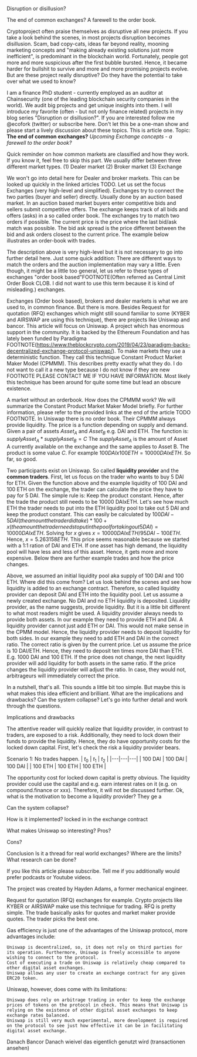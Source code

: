  Disruption or disillusion? 

The end of common exchanges?
A farewell to the order book.

Cryptoproject often praise themselves as disruptive all new projects. If you take a look behind the scenes, in most projects disruption becomes disillusion. Scam, bad copy-cats, ideas far beyond reality, mooning marketing concepts and "making already existing solutions just more inefficient", is predominant in the blockchain world. Fortunately, people got more and more suspicious after the first bubble bursted. Hence, it became harder for bullshit to survive and more and more promising projects evolve. But are these project really disruptive? Do they have the potential to take over what we used to know? 

I am a finance PhD student - currently employed as an auditor at Chainsecurity (one of the leading blockchain security companies in the world). We audit big projects and get unique insights into them. I will introduce my favorite (often - but not only finance related) projects in my blog series "Disruption or disillusion?". If you are interested follow me @ecofork (twitter) or subscribe here. Don't let this be a one-man show and please start a lively discussion about these topics. This is article one. Topic: **The end of common exchanges?** *Upcoming Exchange concepts - a farewell to the order book?*

Quick reminder on how common markets are classified and how they work. If you know it, feel free to skip this part. We usually differ between three different market types. 
(1) Dealer market
(2) Broker market
(3) Exchange

We won't go into detail here for Dealer and broker markets. This can be looked up quickly in the linked articles TODO. Let us set the focus Exchanges (very high-level and simplified). Exchanges try to connect the two parties (buyer and seller) directly. Usually done by an auction based market. In an auction based market buyers enter competitive bids and sellers submit competitive offers. The exchange keeps track of all bids and offers (asks) in a so called order book. The exchanges try to match two orders if possible. The current price is the price where the last bid/ask match was possible. The bid ask spread is the price different between the bid and ask orders closest to the current price.
The example below illustrates an order-book with trades.

<Illustration>

The description above is very high-level but it is not necessary to go into further detail here. Just some quick addition: There are different ways to match the orders and the auction implementation may vary a little. Even though, it might be a little too general, let us refer to these types of exchanges "order book based"FOOTNOTE(Often referred as Central Limit Order Book CLOB. I did not want to use this term because it is kind of misleading.) exchanges.

Exchanges (Order book based), brokers and dealer markets is what we are used to, in common finance. But there is more. Besides Request for quotation (RFQ) exchanges which might still sound familiar to some (KYBER and AIRSWAP are using this technique), there are projects like Uniswap and bancor. This article will focus on Uniswap. A project which has enormous support in the community. It is backed by the Ethereum Foundation and has lately been funded by Paradigma FOOTNOTE(https://www.theblockcrypto.com/2019/04/23/paradigm-backs-decentralized-exchange-protocol-uniswap/). To make markets they use a deterministic function. They call this technique Constant Product Market Maker Model (CPMMM). This describes pretty exactly what they do.
I do not want to call it a new type because I do not know if they are new FOOTNOTE PLEASE CONTACT ME IF YOU HAVE INFORMATION. Most likely this technique has been around for quite some time but lead an obscure existence. 

A market without an orderbook. How does the CPMMM work?
We will summarize the Constant Product Market Maker Model briefly. For further information, please refer to the provided links at the end of the article TODO FOOTNOTE. In Uniswap there is no order book. Their CPMMM always provide liquidity. The price is a function depending on supply and demand. Given a pair of assets $Asset_A$ and $Asset_B$ e.g. DAI and ETH. The function is:
$supplyAsset_A*supplyAsset_B=C$ The $supplyAsset_A$ is the amount of Asset A currently available on the exchange and the same applies to Asset B. The product is some value $C$. For example $100 DAI x 100 ETH = 10000 DAIxETH$. So far, so good.

Two participants exist on Uniswap. So called **liquidity provider** and the **common traders**. 
First, let us focus on the trader who wants to buy 5 DAI for ETH. Given the function above and the example liquidity of 100 DAI and 100 ETH on the exchange, the trader can calculate the price they have to pay for 5 DAI. The simple rule is: Keep the product constant. Hence, after the trade the product still needs to be 10000 DAIxETH. Let's see how much ETH the trader needs to put into the ETH liquidity pool to take out 5 DAI and keep the product constant. This can easily be calculated by $100 DAI - 5 DAI (the amount the trader did take) * 100 + x (the amount the trader needs to put in the pool for taking out 5 DAI) = 10000 DAIxETH$. Solving for $x$ gives $x = 10000 DAIxETH / 95 DAI - 100ETH$. Hence, $x = 5.263158 ETH$. This price seems reasonable because we started with a 1:1 ration of DAI and ETH. If one asset has high demand, the liquidity pool will have less and less of this asset. Hence, it gets more and more expensive.
Below there are further example trades and how the price changes.

<Illustration or Table>

Above, we assumed an initial liquidity pool aka supply of 100 DAI and 100 ETH. Where did this come from? Let us look behind the scenes and see how liquidity is added to an exchange contract. Therefore, so called liquidity provider can deposit DAI and ETH into the liquidity pool. Let us assume a newly created exchange. No DAI and no ETH liquidity is deposited. Liquidity provider, as the name suggests, provide liquidity. But it is a little bit different to what most readers might be used. A liquidity provider always needs to provide both assets. In our example they need to provide ETH and DAI.
A liquidity provider cannot just add ETH or DAI. This would not make sense in the CPMM model. Hence, the liquidity provider needs to deposit liquidity for both sides. In our example they need to add ETH and DAI in the correct ratio. The correct ratio is given by the current price. Let us assume the price is 10 DAI/ETH. Hence, they need to deposit ten times more DAI than ETH. E.g. 1000 DAI and 100 ETH. If the price does not change, the next liquidity provider will add liquidity for both assets in the same ratio. If the price changes the liquidity provider will adjust the ratio. In case, they would not, arbitrageurs will immediately correct the price. 

<Illustration>

In a nutshell, that's all. This sounds a little bit too simple. But maybe this is what makes this idea efficient and brilliant. What are the implications and drawbacks? Can the system collapse? Let's go into further detail and work through the questions. 

Implications and drawbacks

The attentive reader will quickly realize that liquidity provider, in contrast to traders, are exposed to a risk. Additionally, they need to lock down their funds to provide the liquidity. Hence, they do have opportunity costs for the locked down capital. First, let's check the risk a liquidity provider bears. 

Scenario 1:
     No trades happen. 
    | $t_0$ | $t_1$ | $t_2$ |
    |---|---|---|
    | 100 DAI | 100 DAI | 100 DAI |
    | 100 ETH | 100 ETH | 100 ETH |


The opportunity cost for locked down capital is pretty obvious. The liquidity provider could use the capital and e.g. earn interest rates on it (e.g. on compound.finance or xxx). Therefore, it will not be discussed further. Ok, what is the motivation to become a liquidity provider? They ge a 


Can the system collapse?

How is it implemented?
locked in in the exchange contract

What makes Uniswap so interesting? Pros?

Cons?

Conclusion
Is it a thread for real world exchanges? 
Where are the limits?
What research can be done?

If you like this article please subscribe. Tell me if you additionally would prefer podcasts or Youtube videos.



The project was created by Hayden Adams, a former mechanical engineer.

Request for quotation (RFQ) exchanges for example. Crypto projects like KYBER or AIRSWAP make use this technique for trading. RFQ is pretty simple. The trade basically asks for quotes and market maker provide quotes. The trader picks the best one.

Gas efficiency is just one of the advantages of the Uniswap protocol, more advantages include:

    Uniswap is decentralized, so, it does not rely on third parties for its operation. Furthermore, Uniswap is freely accessible to anyone wishing to connect to the protocol.
    Cost of executing a trade on Uniswap is relatively cheap compared to other digital asset exchanges.
    Uniswap allows any user to create an exchange contract for any given ERC20 token.

Uniswap, however, does come with its limitations:

    Uniswap does rely on arbitrage trading in order to keep the exchange prices of tokens on the protocol in check. This means that Uniswap is relying on the existence of other digital asset exchanges to keep exchange rates balanced.
    Uniswap is still very much experimental, more development is required on the protocol to see just how effective it can be in facilitating digital asset exchange.

Danach Bancor
Danach wieivel das eigentlich genutzt wird (transactionen ansehen)